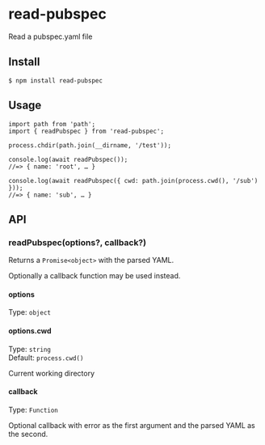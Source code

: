 # read-pubspec

Read a pubspec.yaml file

## Install

```
$ npm install read-pubspec
```

## Usage

```
import path from 'path';
import { readPubspec } from 'read-pubspec';

process.chdir(path.join(__dirname, '/test'));

console.log(await readPubspec());
//=> { name: 'root', … }

console.log(await readPubspec({ cwd: path.join(process.cwd(), '/sub') }));
//=> { name: 'sub', … }

```

## API

### readPubspec(options?, callback?)

Returns a `Promise<object>` with the parsed YAML.

Optionally a callback function may be used instead.

#### options

Type: `object`

#### options.cwd

Type: `string`<br>
Default: `process.cwd()`

Current working directory

#### callback

Type: `Function`

Optional callback with error as the first argument and the parsed YAML as the second.
